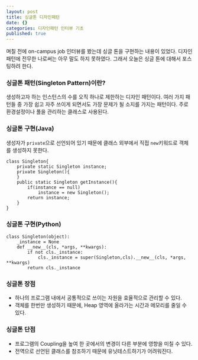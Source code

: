 ```yaml
---
layout: post
title: 싱글톤 디자인패턴
date: {}
categories: 디자인패턴 인터뷰 기초
published: true
---
```


며칠 전에 on-campus job 인터뷰를 봤는데 싱글 톤을 구현하는 내용이 있었다. 디자인 패턴에 전무한 나로써는 아무 말도 하지 못하였다. 그래서 오늘은 싱글 톤에 대해서 포스팅하려 한다.

### 싱글톤 패턴(Singleton Pattern)이란?
생성하고자 하는 인스턴스의 수를 오직 하나로 제한하는 디자인 패턴이다. 여러 가지 패턴들 중 가장 쉽고 자주 쓰이게 되면서도 가장 문제가 될 소지를 가지는 패턴이다. 주로 환경설정이나 풀을 관리하는 클래스로 사용된다.

### 싱글톤 구현(Java)
생성자가 `private`으로 선언되어 있기 때문에 클래스 외부에서 직접 `new`키워드로 객체를 생성하지 못한다.
~~~
class Singleton{
	private static Singleton instance;
    private Singleton(){
    }
    public static Singleton getInstance(){
    	if(instance == null)
        	instance = new Singleton();
        return instance;
    }   
}
~~~

### 싱글톤 구현(Python)

~~~
class Singleton(object):
	_instance = None
	def __new__(cls, *args, **kwargs):
		if not cls._instance:
			cls._instance = super(Singleton,cls).__new__(cls, *args, **kwargs)
		return cls._instance
~~~

### 싱글톤 장점
- 하나의 프로그램 내에서 공통적으로 쓰이는 자원을 효율적으로 관리할 수 있다.
- 객체를 한번만 생성하기 때문에, Heap 영역에 올라가는 시간과 메모리를 줄일 수 있다.

### 싱글톤 단점
- 프로그램의 Coupling을 높여 한 곳에서의 변경이 다른 부분에 영향을 미칠 수 있다.
- 전역으로 선언된 클래스를 참조하기 때문에 유닛테스트하기가 어려워진다.
